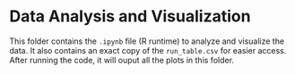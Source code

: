 # Data Analysis and Visualization

This folder contains the `.ipynb` file (R runtime) to analyze and visualize the data. It also contains an exact copy of the `run_table.csv` for easier access. After running the code, it will ouput all the plots in this folder.